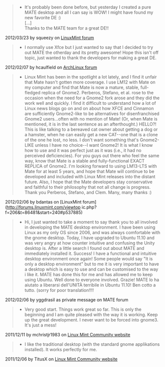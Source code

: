 >

>

>   * It's probably been done before, but yesterday I created a pure MATE
desktop and all I can say is WOW! I might have found my new favorite DE :)  
[...]  
Thanks to the MATE team for a great DE!!

2012/03/23 by squeezy on [LinuxMint
forum](http://forums.linuxmint.com/viewtopic.php?f=206&t=97879)

>

>

>   * I normally use Xfce but I just wanted to say that I decided to try out
MATE the otherday and its pretty awesome! Hope this isn't off topic, just
wanted to thank the developers for making a great DE.

2012/02/07 by hcaulfield on [ArchLinux
forum](https://bbs.archlinux.org/viewtopic.php?pid=1054341#p1054341)

>   * Linux Mint has been in the spotlight a lot lately, and I find it unfair
that Mate hasn't gotten more coverage. I use LM12 with Mate on my computer and
find that Mate is now a mature, stable, full-fledged replica of Gnome2.
Perberos, Stefano, et al. rose to the occasion when the need for a Gnome2 fork
arose and they did the work well and quickly. I find it difficult to
understand how a lot of Linux news blogs go on and on about how XFCE and
Cinnamon are sufficiently Gnome2-like to be alternatives for disenfranchised
Gnome2 users...often with no mention of Mate! (Or, when Mate is mentioned, it
is in the last sentence as an afterthought.) HELLO?! This is like talking to a
bereaved cat owner about getting a dog or a hamster, when he can easily get a
new CAT--one that is a clone of the one he lost, no less. I don't want
something that's Gnome2-LIKE unless I have no choice--I want Gnome2! It is
what I know how to use and it was perfect just as it was (i.e., it had no
perceived deficiencies). For you guys out there who feel the same way, know
that Mate is a stable and fully-functional EXACT REPLICA of Gnome2. I'm
looking forward to using LM13-LTS with Mate for at least 5 years, and hope
that Mate will continue to be developed and included with Linux Mint releases
into the distant future. Also, I hope that the Mate developers stay
conservative and faithful to their philosophy that not all change is progress.
Thank you Perberos, Stefano, and Clem. Many, many thanks :)

2012/02/06 by bdantas on [LinuxMint forum](http://forums.linuxmint.com/viewtop
ic.php?f=206&t=86481&start=240#p537885)

>   * Hi, I just wanted to take a moment to say thank you to all involved in
developing the MATE desktop environment. I have been using Linux as my only OS
since 2006, and was always comfortable with the gnome desktop. Today, I have
upgraded to Ubuntu 11.10 and was very angry at how counter intuitive and
confusing the Unity desktop is. After a little search I found out about MATE
and immediately installed it. Success! I have a functional and intuitive
desktop environment once again! Some people would say "It is only a desktop
environment" but to me it is very important to have a desktop which is easy to
use and can be customised to the way i like it. MATE has done this for me and
has allowed me to keep using Ubuntu. Well done to everyone involved. Grazie!
MATE lo ha aiutato a liberarsi dell'UNITÀ terribile in Ubuntu 11.10! Ben cotto
a tutto. (sorry for poor translation!!!!

2012/02/06 by yggdrasil as private message on MATE forum

>   * Very good start. Things work great so far. This is only the beginning
and I am quite pleased with the way it is working. Keep up the great
development. I never want to be forced into gnome3. It's just a mess!

2011/12/11 by mchristjr1983 on [Linux Mint Community
website](http://community.linuxmint.com/software/review/mint-meta-mate)

>   * I like the traditional desktop (with the standard gnome applikations
installed). It works perfectly for me.

2011/12/06 by TitusX on [Linux Mint Community
website](http://community.linuxmint.com/software/view/mate-desktop)

